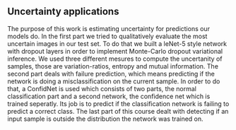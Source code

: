 ## Uncertainty applications

The purpose of this work is estimating uncertainty for predictions our models do. In the first part we
tried to qualitatively evaluate the most uncertain images in our test set. To do that we built a leNet-5
style network with dropout layers in order to implement Monte-Carlo dropout variational inference.
We used three different mesures to compute the uncertanity of samples, those are variation-ratios,
entropy and mutual information.
The second part deals with failure prediction, which means predicting if the network is doing a misclassification on the current sample. In order to do that, a ConfidNet is used which consists of two parts,
the normal classification part and a second network, the confidence net which is trained seperatly. Its
job is to predict if the classification network is failing to predict a correct class.
The last part of this course dealt with detecting if an input sample is outside the distribution the
network was trained on.
